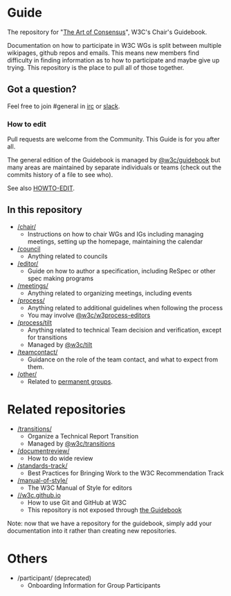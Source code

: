 # Guide

The repository for "[The Art of Consensus](https://www.w3.org/Guide/)", W3C's Chair's Guidebook.

Documentation on how to participate in W3C WGs is split between multiple wikipages, github repos and emails. This means new members find difficulty in finding information as to how to participate and maybe give up trying. This repository is the place to pull all of those
together.

## Got a question?

Feel free to join #general in [irc](https://irc.w3.org/?channels=general) or [slack](https://w3ccommunity.slack.com/).

### How to edit

Pull requests are welcome from the Community. This Guide is for you after all.

The general edition of the Guidebook is managed by [@w3c/guidebook](https://github.com/orgs/w3c/teams/guidebook) but many areas are maintained by separate individuals or teams (check out the commits history of a file to see who).

See also [HOWTO-EDIT](https://github.com/w3c/Guide/blob/main/HOWTO-EDIT.md).

## In this repository

* [/chair/](https://github.com/w3c/Guide/tree/main/chair)
  * Instructions on how to chair WGs and IGs including managing meetings, setting up the homepage, maintaining the calendar
* [/council](https://github.com/w3c/Guide/tree/main/council)
  * Anything related to councils
* [/editor/](https://github.com/w3c/Guide/tree/main/editor)
  * Guide on how to author a specification, including ReSpec or other spec making programs
* [/meetings/](https://github.com/w3c/Guide/tree/main/meetings)
  * Anything related to organizing meetings, including events
* [/process/](https://github.com/w3c/Guide/tree/main/process)
  * Anything related to additional guidelines when following the process
  * You may involve [@w3c/w3process-editors](https://github.com/orgs/w3c/teams/w3process-editors)
* [/process/tilt](https://github.com/w3c/Guide/tree/main/process/tilt)
  * Anything related to technical Team decision and verification, except for transitions
  * Managed by [@w3c/tilt](https://github.com/orgs/w3c/teams/tilt)
* [/teamcontact/](https://github.com/w3c/Guide/tree/main/teamcontact)
  * Guidance on the role of the team contact, and what to expect from them.
* [/other/](https://github.com/w3c/Guide/tree/main/other)
  * Related to [permanent groups](https://www.w3.org/groups/).

# Related repositories

* [/transitions/](https://github.com/w3c/transitions)
  * Organize a Technical Report Transition
  * Managed by [@w3c/transitions](https://github.com/orgs/w3c/teams/transitions)
* [/documentreview/](https://github.com/w3c/documentreview)
  * How to do wide review
* [/standards-track/](https://github.com/w3c/standards-track)
  * Best Practices for Bringing Work to the W3C Recommendation Track
* [/manual-of-style/](https://github.com/w3c/manual-of-style)
  * The W3C Manual of Style for editors
* [//w3c.github.io](https://github.com/w3c/w3c.github.io)
  * How to use Git and GitHub at W3C
  * This repository is not exposed through [the Guidebook](https://www.w3.org/Guide)

Note: now that we have a repository for the guidebook, simply add your documentation into it rather than creating new repositories.

# Others

* /participant/ (deprecated)
  * Onboarding Information for Group Participants
